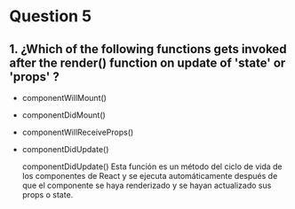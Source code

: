# Question 5

## 1. ¿Which of the following functions gets invoked after the render() function on update of 'state' or 'props' ?
- componentWillMount()
- componentDidMount()
- componentWillReceiveProps()
- componentDidUpdate()


    componentDidUpdate() 
    Esta función es un método del ciclo de vida de los componentes de React
    y se ejecuta automáticamente después de que el componente se haya renderizado y se hayan actualizado sus props o state. 
    